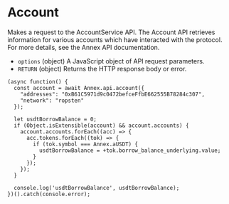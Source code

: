# Account

Makes a request to the AccountService API. The Account API retrieves information for various accounts which have interacted with the protocol. For more details, see the Annex API documentation.

* `options` \(object\) A JavaScript object of API request parameters.
* `RETURN` \(object\) Returns the HTTP response body or error.

```text
(async function() {
  const account = await Annex.api.account({
    "addresses": "0xB61C5971d9c0472befceFfbE662555B78284c307",
    "network": "ropsten"
  });

  let usdtBorrowBalance = 0;
  if (Object.isExtensible(account) && account.accounts) {
    account.accounts.forEach((acc) => {
      acc.tokens.forEach((tok) => {
        if (tok.symbol === Annex.aUSDT) {
          usdtBorrowBalance = +tok.borrow_balance_underlying.value;
        }
      });
    });
  }

  console.log('usdtBorrowBalance', usdtBorrowBalance);
})().catch(console.error);
```

